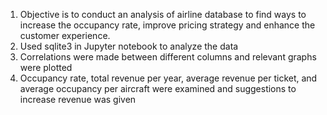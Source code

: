 1) Objective is to conduct an analysis of airline database to find ways to increase the occupancy rate, improve pricing strategy and enhance the customer experience.
2) Used sqlite3 in Jupyter notebook to analyze the data
3) Correlations were made between different columns and relevant graphs were plotted
4) Occupancy rate, total revenue per year, average revenue per ticket, and average occupancy per aircraft were examined and suggestions to increase revenue was given
